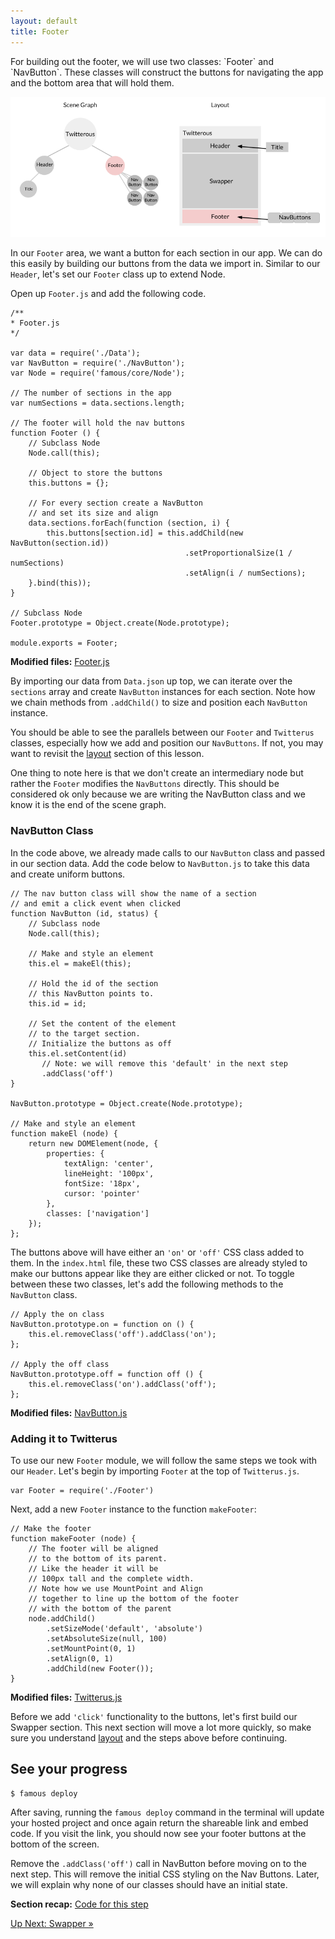 ```yaml
---
layout: default
title: Footer
---
```


<span class="intro-graf">
For building out the footer, we will use two classes: `Footer` and `NavButton`. These classes will construct the buttons for navigating the app and the bottom area that will hold them.
</span>

![Footer](./assets/images/footer.png)

In our `Footer` area, we want a button for each section in our app. We can do this easily by building our buttons from the data we import in.  Similar to our `Header`, let's set our `Footer` class up to extend Node.

Open up `Footer.js` and add the following code.
    
    /**
    * Footer.js
    */

    var data = require('./Data');
    var NavButton = require('./NavButton');
    var Node = require('famous/core/Node');

    // The number of sections in the app
    var numSections = data.sections.length;

    // The footer will hold the nav buttons
    function Footer () {
        // Subclass Node
        Node.call(this);

        // Object to store the buttons
        this.buttons = {};

        // For every section create a NavButton
        // and set its size and align
        data.sections.forEach(function (section, i) {
            this.buttons[section.id] = this.addChild(new NavButton(section.id))
                                           .setProportionalSize(1 / numSections)
                                           .setAlign(i / numSections);
        }.bind(this));
    }

    // Subclass Node
    Footer.prototype = Object.create(Node.prototype);

    module.exports = Footer;

<div class="sidenote--other"><p><strong>Modified files:</strong> <a href="https://github.com/Famous/lesson-twitterus-starter-kit/blob/step-4/src/twitterus/Footer.js">Footer.js</a></p></div>

By importing our data from `Data.json` up top, we can iterate over the `sections` array and create `NavButton` instances for each section. Note how we chain methods from `.addChild()` to size and position each `NavButton` instance.

You should be able to see the parallels between our `Footer` and `Twitterus` classes, especially how we add and position our `NavButtons`. If not, you may want to revisit the [layout](./layout.html) section of this lesson. 

One thing to note here is that we don't create an intermediary node but rather the `Footer` modifies the `NavButtons` directly. This should be considered ok only because we are writing the NavButton class and we know it is the end of the scene graph. 

### NavButton Class

In the code above, we already made calls to our `NavButton` class and passed in our section data. Add the code below to `NavButton.js` to take this data and create uniform buttons.

    // The nav button class will show the name of a section
    // and emit a click event when clicked
    function NavButton (id, status) {
        // Subclass node
        Node.call(this);

        // Make and style an element
        this.el = makeEl(this);

        // Hold the id of the section
        // this NavButton points to.
        this.id = id;

        // Set the content of the element
        // to the target section.
        // Initialize the buttons as off
        this.el.setContent(id)
           // Note: we will remove this 'default' in the next step
           .addClass('off')
    }

    NavButton.prototype = Object.create(Node.prototype);

    // Make and style an element
    function makeEl (node) {
        return new DOMElement(node, {
            properties: {
                textAlign: 'center',
                lineHeight: '100px',
                fontSize: '18px',
                cursor: 'pointer'
            },
            classes: ['navigation']
        });
    };

The buttons above will have either an `'on'` or `'off'` CSS class added to them. In the `index.html` file, these two CSS classes are already styled to make our buttons appear like they are either clicked or not. To toggle between these two classes, let's add the following methods to the `NavButton` class.

    // Apply the on class
    NavButton.prototype.on = function on () {
        this.el.removeClass('off').addClass('on');
    };

    // Apply the off class
    NavButton.prototype.off = function off () {
        this.el.removeClass('on').addClass('off');
    };

<div class="sidenote--other"><p><strong>Modified files:</strong> <a href="https://github.com/Famous/lesson-twitterus-starter-kit/blob/step-4/src/twitterus/NavButton.js">NavButton.js</a></p></div>

### Adding it to Twitterus

To use our new `Footer` module, we will follow the same steps we took with our `Header`. Let's begin by importing `Footer` at the top of `Twitterus.js`.

    var Footer = require('./Footer')

Next, add a new `Footer` instance to the function `makeFooter`:

    // Make the footer
    function makeFooter (node) {
        // The footer will be aligned
        // to the bottom of its parent.
        // Like the header it will be
        // 100px tall and the complete width.
        // Note how we use MountPoint and Align
        // together to line up the bottom of the footer
        // with the bottom of the parent
        node.addChild()
            .setSizeMode('default', 'absolute')
            .setAbsoluteSize(null, 100)
            .setMountPoint(0, 1)
            .setAlign(0, 1)
            .addChild(new Footer());
    }

<div class="sidenote--other"><p><strong>Modified files:</strong> <a href="https://github.com/Famous/lesson-twitterus-starter-kit/blob/step-4/src/twitterus/Twitterus.js">Twitterus.js</a></p></div>

Before we add `'click'` functionality to the buttons, let's first build our Swapper section. This next section will move a lot more quickly, so make sure you understand [layout](./Layout.html) and the steps above before continuing.

## See your progress

    $ famous deploy

After saving, running the `famous deploy` command in the terminal will update your hosted project and once again return the shareable link and embed code. If you visit the link, you should now see your footer buttons at the bottom of the screen. 

Remove the `.addClass('off')` call in NavButton before moving on to the next step. This will remove the initial CSS styling on the Nav Buttons. Later, we will explain why none of our classes should have an initial state.


<div class="sidenote"><p><strong>Section recap:</strong> <a href="https://github.com/Famous/lesson-twitterus-starter-kit/tree/step-4">Code for this step</a></p></div>

<span class="cta">[Up Next: Swapper &raquo;](./Swapper.html)</span>

